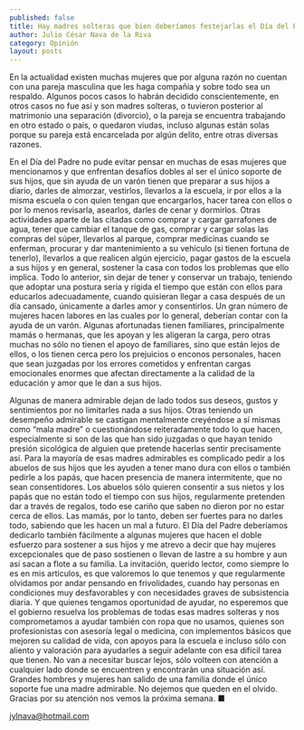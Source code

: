 ```yaml
---
published: false
title: Hay madres solteras que bien deberíamos festejarlas el Día del Padre
author: Julio César Nava de la Riva
category: Opinión
layout: posts
---
```


En la actualidad existen muchas mujeres que por alguna razón no cuentan con una pareja masculina que les haga compañía y sobre todo sea un respaldo. Algunos pocos casos lo habrán decidido conscientemente, en otros casos no fue así y son madres solteras, o tuvieron posterior al matrimonio una separación (divorcio), o la pareja se encuentra trabajando en otro estado o país, o quedaron viudas, incluso algunas están solas porque su pareja está encarcelada por algún delito, entre otras diversas razones.

En el Día del Padre no pude evitar pensar en muchas de esas mujeres que mencionamos y que enfrentan desafíos dobles al ser el único soporte de sus hijos, que sin ayuda de un varón tienen que preparar a sus hijos a diario, darles de almorzar, vestirlos, llevarlos a la escuela, ir por ellos a la misma escuela o con quien tengan que encargarlos, hacer tarea con ellos o por lo menos revisarla, asearlos, darles de cenar y dormirlos. Otras actividades aparte de las citadas como comprar y cargar garrafones de agua, tener que cambiar el tanque de gas, comprar y cargar solas las compras del súper, llevarlos al parque, comprar medicinas cuando se enferman, procurar y dar mantenimiento a su vehículo (si tienen fortuna de tenerlo), llevarlos a que realicen algún ejercicio, pagar gastos de la escuela a sus hijos y en general, sostener la casa con todos los problemas que ello implica. Todo lo anterior, sin dejar de tener y conservar un trabajo, teniendo que adoptar una postura seria y rígida el tiempo que están con ellos para educarlos adecuadamente, cuando quisieran llegar a casa después de un día cansado, únicamente a darles amor y consentirlos.
Un gran número de mujeres hacen labores en las cuales por lo general, deberían contar con la ayuda de un varón. Algunas afortunadas tienen familiares, principalmente mamás o hermanas, que les apoyan y les aligeran la carga, pero otras muchas no sólo no tienen el apoyo de familiares, sino que están lejos de ellos, o los tienen cerca pero los prejuicios o enconos personales, hacen que sean juzgadas por los errores cometidos y enfrentan cargas emocionales enormes que afectan directamente a la calidad de la educación y amor que le dan a sus hijos. 

Algunas de manera admirable dejan de lado todos sus deseos, gustos y sentimientos por no limitarles nada a sus hijos. Otras teniendo un desempeño admirable se castigan mentalmente creyéndose a sí mismas como “mala madre” o cuestionándose reiteradamente todo lo que hacen, especialmente si son de las que han sido juzgadas o que hayan tenido presión sicológica de alguien que pretende hacerlas sentir precisamente así. Para la mayoría de esas madres admirables es complicado pedir a los abuelos de sus hijos que les ayuden a tener mano dura con ellos o también pedirle a los papás, que hacen presencia de manera intermitente, que no sean consentidores. Los abuelos sólo quieren consentir a sus nietos y los papás que no están todo el tiempo con sus hijos, regularmente pretenden dar a través de regalos, todo ese cariño que saben no dieron por no estar cerca de ellos. Las mamás, por lo tanto, deben ser fuertes para no darles todo, sabiendo que les hacen un mal a futuro.
El Día del Padre deberíamos dedicarlo también fácilmente a algunas mujeres que hacen el doble esfuerzo para sostener a sus hijos y me atrevo a decir que hay mujeres excepcionales que de paso sostienen o llevan de lastre a su hombre y aun así sacan a flote a su familia. La invitación, querido lector, como siempre lo es en mis artículos, es que valoremos lo que tenemos y que regularmente olvidamos por andar pensando en frivolidades, cuando hay personas en condiciones muy desfavorables y con necesidades graves de subsistencia diaria. Y que quienes tengamos oportunidad de ayudar, no esperemos que el gobierno resuelva los problemas de todas esas madres solteras y nos comprometamos a ayudar también con ropa que no usamos, quienes son profesionistas con asesoría legal o medicina, con implementos básicos que mejoren su calidad de vida, con apoyos para la escuela e incluso sólo con aliento y valoración para ayudarles a seguir adelante con esa difícil tarea que tienen. No van a necesitar buscar lejos, sólo volteen con atención a cualquier lado donde se encuentren y encontrarán una situación así. Grandes hombres y mujeres han salido de una familia donde el único soporte fue una madre admirable. No dejemos que queden en el olvido. Gracias por su atención nos vemos la próxima semana. ■

jylnava@hotmail.com
